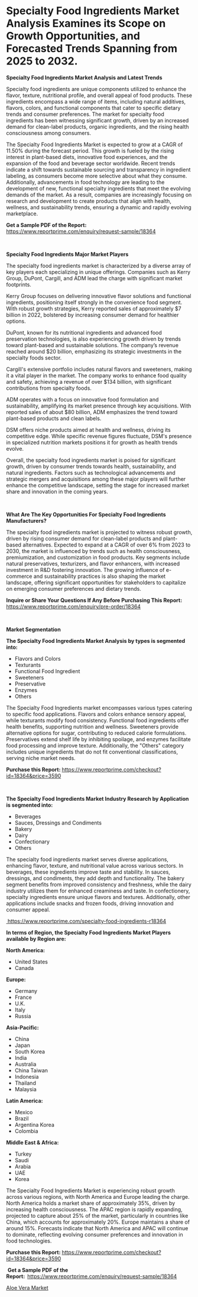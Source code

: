 <p><h1>Specialty Food Ingredients Market Analysis Examines its Scope on Growth Opportunities, and Forecasted Trends Spanning from 2025 to 2032.</h1></p><p><strong>Specialty Food Ingredients Market Analysis and Latest Trends</strong></p>
<p><p>Specialty food ingredients are unique components utilized to enhance the flavor, texture, nutritional profile, and overall appeal of food products. These ingredients encompass a wide range of items, including natural additives, flavors, colors, and functional components that cater to specific dietary trends and consumer preferences. The market for specialty food ingredients has been witnessing significant growth, driven by an increased demand for clean-label products, organic ingredients, and the rising health consciousness among consumers.</p><p>The Specialty Food Ingredients Market is expected to grow at a CAGR of 11.50% during the forecast period. This growth is fueled by the rising interest in plant-based diets, innovative food experiences, and the expansion of the food and beverage sector worldwide. Recent trends indicate a shift towards sustainable sourcing and transparency in ingredient labeling, as consumers become more selective about what they consume. Additionally, advancements in food technology are leading to the development of new, functional specialty ingredients that meet the evolving demands of the market. As a result, companies are increasingly focusing on research and development to create products that align with health, wellness, and sustainability trends, ensuring a dynamic and rapidly evolving marketplace.</p></p>
<p><strong>Get a Sample PDF of the Report:&nbsp;</strong> <a href="https://www.reportprime.com/enquiry/request-sample/18364?utm_campaign=2007&utm_medium=2&utm_source=Github&utm_content=ia&utm_term=19032025&utm_id=specialty-food-ingredients">https://www.reportprime.com/enquiry/request-sample/18364</a></p>
<p>&nbsp;</p>
<p><strong>Specialty Food Ingredients Major Market Players</strong></p>
<p><p>The specialty food ingredients market is characterized by a diverse array of key players each specializing in unique offerings. Companies such as Kerry Group, DuPont, Cargill, and ADM lead the charge with significant market footprints.</p><p>Kerry Group focuses on delivering innovative flavor solutions and functional ingredients, positioning itself strongly in the convenience food segment. With robust growth strategies, Kerry reported sales of approximately $7 billion in 2022, bolstered by increasing consumer demand for healthier options.</p><p>DuPont, known for its nutritional ingredients and advanced food preservation technologies, is also experiencing growth driven by trends toward plant-based and sustainable solutions. The company’s revenue reached around $20 billion, emphasizing its strategic investments in the specialty foods sector.</p><p>Cargill's extensive portfolio includes natural flavors and sweeteners, making it a vital player in the market. The company works to enhance food quality and safety, achieving a revenue of over $134 billion, with significant contributions from specialty foods.</p><p>ADM operates with a focus on innovative food formulation and sustainability, amplifying its market presence through key acquisitions. With reported sales of about $80 billion, ADM emphasizes the trend toward plant-based products and clean labels.</p><p>DSM offers niche products aimed at health and wellness, driving its competitive edge. While specific revenue figures fluctuate, DSM's presence in specialized nutrition markets positions it for growth as health trends evolve.</p><p>Overall, the specialty food ingredients market is poised for significant growth, driven by consumer trends towards health, sustainability, and natural ingredients. Factors such as technological advancements and strategic mergers and acquisitions among these major players will further enhance the competitive landscape, setting the stage for increased market share and innovation in the coming years.</p></p>
<p>&nbsp;</p>
<p><strong>What Are The Key Opportunities For Specialty Food Ingredients Manufacturers?</strong></p>
<p><p>The specialty food ingredients market is projected to witness robust growth, driven by rising consumer demand for clean-label products and plant-based alternatives. Expected to expand at a CAGR of over 6% from 2023 to 2030, the market is influenced by trends such as health consciousness, premiumization, and customization in food products. Key segments include natural preservatives, texturizers, and flavor enhancers, with increased investment in R&D fostering innovation. The growing influence of e-commerce and sustainability practices is also shaping the market landscape, offering significant opportunities for stakeholders to capitalize on emerging consumer preferences and dietary trends.</p></p>
<p><strong>Inquire or Share Your Questions If Any Before Purchasing This Report:</strong> <a href="https://www.reportprime.com/enquiry/pre-order/18364?utm_campaign=2007&utm_medium=2&utm_source=Github&utm_content=ia&utm_term=19032025&utm_id=specialty-food-ingredients">https://www.reportprime.com/enquiry/pre-order/18364</a></p>
<p>&nbsp;</p>
<p><strong>Market Segmentation</strong></p>
<p><strong>The Specialty Food Ingredients Market Analysis by types is segmented into:</strong></p>
<p><ul><li>Flavors and Colors</li><li>Texturants</li><li>Functional Food Ingredient</li><li>Sweeteners</li><li>Preservative</li><li>Enzymes</li><li>Others</li></ul></p>
<p><p>The Specialty Food Ingredients market encompasses various types catering to specific food applications. Flavors and colors enhance sensory appeal, while texturants modify food consistency. Functional food ingredients offer health benefits, supporting nutrition and wellness. Sweeteners provide alternative options for sugar, contributing to reduced calorie formulations. Preservatives extend shelf life by inhibiting spoilage, and enzymes facilitate food processing and improve texture. Additionally, the "Others" category includes unique ingredients that do not fit conventional classifications, serving niche market needs.</p></p>
<p><strong>Purchase this Report:&nbsp;</strong><a href="https://www.reportprime.com/checkout?id=18364&price=3590&utm_campaign=2007&utm_medium=2&utm_source=Github&utm_content=ia&utm_term=19032025&utm_id=specialty-food-ingredients">https://www.reportprime.com/checkout?id=18364&price=3590</a></p>
<p>&nbsp;</p>
<p><strong>The Specialty Food Ingredients Market Industry Research by Application is segmented into:</strong></p>
<p><ul><li>Beverages</li><li>Sauces, Dressings and Condiments</li><li>Bakery</li><li>Dairy</li><li>Confectionary</li><li>Others</li></ul></p>
<p><p>The specialty food ingredients market serves diverse applications, enhancing flavor, texture, and nutritional value across various sectors. In beverages, these ingredients improve taste and stability. In sauces, dressings, and condiments, they add depth and functionality. The bakery segment benefits from improved consistency and freshness, while the dairy industry utilizes them for enhanced creaminess and taste. In confectionery, specialty ingredients ensure unique flavors and textures. Additionally, other applications include snacks and frozen foods, driving innovation and consumer appeal.</p></p>
<p><a href="https://www.reportprime.com/specialty-food-ingredients-r18364?utm_campaign=2007&utm_medium=2&utm_source=Github&utm_content=ia&utm_term=19032025&utm_id=specialty-food-ingredients">&nbsp;https://www.reportprime.com/specialty-food-ingredients-r18364</a></p>
<p><strong>In terms of Region, the Specialty Food Ingredients Market Players available by Region are:</strong></p>
<p>
    <p> <strong> North America: </strong>
        <ul>
            <li>United States</li>
            <li>Canada</li>
        </ul>
        </p> 
    <p> <strong> Europe: </strong>
        <ul>
            <li>Germany</li>
            <li>France</li>
            <li>U.K.</li>
            <li>Italy</li>
            <li>Russia</li>
        </ul>
        </p> 
    <p> <strong> Asia-Pacific: </strong>
        <ul>
            <li>China</li>
            <li>Japan</li>
            <li>South Korea</li>
            <li>India</li>
            <li>Australia</li>
            <li>China Taiwan</li>
            <li>Indonesia</li>
            <li>Thailand</li>
            <li>Malaysia</li>
        </ul>
        </p> 
    <p> <strong> Latin America: </strong>
        <ul>
            <li>Mexico</li>
            <li>Brazil</li>
            <li>Argentina Korea</li>
            <li>Colombia</li>
        </ul>
        </p> 
    <p> <strong> Middle East & Africa: </strong>
        <ul>
            <li>Turkey</li>
            <li>Saudi</li>
            <li>Arabia</li>
            <li>UAE</li>
            <li>Korea</li>
        </ul>
    </p>
    </p>
<p><p>The Specialty Food Ingredients Market is experiencing robust growth across various regions, with North America and Europe leading the charge. North America holds a market share of approximately 35%, driven by increasing health consciousness. The APAC region is rapidly expanding, projected to capture about 25% of the market, particularly in countries like China, which accounts for approximately 20%. Europe maintains a share of around 15%. Forecasts indicate that North America and APAC will continue to dominate, reflecting evolving consumer preferences and innovation in food technologies.</p></p>
<p><strong>Purchase this Report: </strong><a href="https://www.reportprime.com/checkout?id=18364&price=3590&utm_campaign=2007&utm_medium=2&utm_source=Github&utm_content=ia&utm_term=19032025&utm_id=specialty-food-ingredients">https://www.reportprime.com/checkout?id=18364&price=3590</a></p>
<p>&nbsp;<strong>Get a Sample PDF of the Report:&nbsp;&nbsp;</strong><a href="https://www.reportprime.com/enquiry/request-sample/18364?utm_campaign=2007&utm_medium=2&utm_source=Github&utm_content=ia&utm_term=19032025&utm_id=specialty-food-ingredients">https://www.reportprime.com/enquiry/request-sample/18364</a></p>
<p><strong></strong></p>
<p><p><a href="https://github.com/angelajermaine/Market-Research-Report-List-6/blob/main/aloe-vera-market.md?utm_campaign=2007&utm_medium=2&utm_source=Github&utm_content=ia&utm_term=19032025&utm_id=specialty-food-ingredients">Aloe Vera Market</a></p></p>